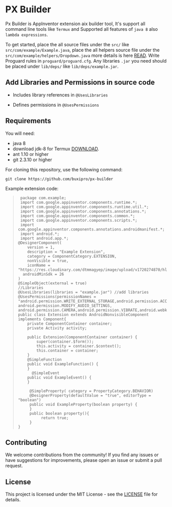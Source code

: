# PX Builder

Px Builder is AppInventor extension aix builder tool, It's support all command line tools like `Termux` and Supported all features of `java 8` also `lambda expressions`.

To get started, place the all source files under the `src/` like `src/com/example/Example.java`, place the all helpers source file under the `src/com/example/helpers/Dropdown.java` more details is here [READ](https://docs.google.com/document/u/0/d/10kdXhSKlNBylE9mu2bago76jZVEj4R7H7pe0RKwoLAg/mobilebasic#heading=h.j2gi06bgd9sf).
Write Proguard rules in `proguard/proguard.cfg`.
Any libraries `.jar` you need should be placed under
`lib/deps/` like `lib/deps/example.jar`.

## Add Libraries and Permissions in source code

- Includes library references in `@UsesLibraries`

- Defines permissions in `@UsesPermissions`

## Requirements

You will need:

* java 8
* download jdk-8 for Termux [DOWNLOAD](https://github.com/itsaky/openjdk-8-android/releases/tag/2021-12-26).
* ant 1.10 or higher
* git 2.3.10 or higher

For cloning this repository, use the following command:

```shell
git clone https://github.com/buxipro/px-builder
```

Example extension code:

>      package com.example; 
>      import com.google.appinventor.components.runtime.*; 
>      import com.google.appinventor.components.runtime.util.*;
>      import com.google.appinventor.components.annotations.*;
>      import com.google.appinventor.components.common.*;
>      import com.google.appinventor.components.scripts.*;
>      import com.google.appinventor.components.annotations.androidmanifest.*;
>      import android.*;
>      import android.app.*;
>     @DesignerComponent(
>         version = 1,
>         description = "Example Extension",
>         category = ComponentCategory.EXTENSION,
>         nonVisible = true,
>         iconName = "https://res.cloudinary.com/dtmmagyep/image/upload/v1720274870/hlbiq7sgv8fhfxgt9wi5.jpg",
> 		androidMinSdk = 26
>     )
>     @SimpleObject(external = true)
>     //Libraries
>     @UsesLibraries(libraries = "example.jar") //add libraries
>     @UsesPermissions(permissionNames = "android.permission.WRITE_EXTERNAL_STORAGE,android.permission.ACCESS_DOWNLOAD_MANAGER,android.permission.ACCESS_FINE_LOCATION,android.permission.RECORD_AUDIO, android.permission.MODIFY_AUDIO_SETTINGS, android.permission.CAMERA,android.permission.VIBRATE,android.webkit.resource.VIDEO_CAPTURE,android.webkit.resource.AUDIO_CAPTURE,android.launcher.permission.INSTALL_SHORTCUT,android.permission.ACTION_MANAGE_OVERLAY_PERMISSION,android.permission.CLEAR_APP_CACHE,android.permission.SYSTEM_ALERT_WINDOW,android.permission.HIDE_OVERLAY_WINDOWS,android.permission.QUERY_ALL_PACKAGES,android.permission.INTERNET,android.permission.MANAGE_EXTERNAL_STORAGE,android.permission.REQUEST_DELETE_PACKAGES,android.permission.REQUEST_INSTALL_PACKAGES,com.android.launcher.permission.INSTALL_SHORTCUT")
>     public class Extension extends AndroidNonvisibleComponent implements Component{
>         private ComponentContainer container;
>         private Activity activity;
> 
>         public Extension(ComponentContainer container) {
>             super(container.$form());
>             this.activity = container.$context();
>             this.container = container;
>         }
> 	      @SimpleFunction
>         public void ExampleFunction() {
>         }
>       	@SimpleEvent
>         public void ExampleEvent() {
>         }
>     
>          @SimpleProperty( category = PropertyCategory.BEHAVIOR)
>          @DesignerProperty(defaultValue = "true", editorType = "boolean")
>          public void ExampleProperty(boolean property) {
>          }
>          public boolean property(){
>               return true;
>          }
>     }

## Contributing

We welcome contributions from the community! If you find any issues or have suggestions for improvements, please open an issue or submit a pull request.

## License

This project is licensed under the MIT License - see the [LICENSE](https://github.com/buxipro/px-builder/blob/main/LICENSE) file for details.
